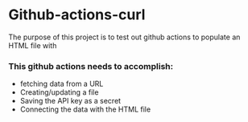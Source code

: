 # Github-actions-curl

The purpose of this project is to test out github actions to populate an HTML file with 

### This github actions needs to accomplish:
  - fetching data from a URL
  - Creating/updating a file
  - Saving the API key as a secret
  - Connecting the data with the HTML file
 
 
